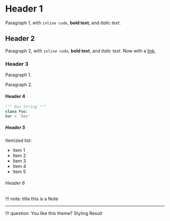 # Header 1

Paragraph 1, with `inline code`, **bold text**, and _italic text_.

## Header 2

Paragraph 2, with `inline code`, **bold text**, and _italic text_.
Now with a [link](http://robot.unipv.it).

### Header 3

Paragraph 1.

Paragraph 2.

#### Header 4

```python
""" Doc String """
class Foo:
bar = 'baz'
```

##### Header 5

Itemized list:

* Item 1
* Item 2
* Item 3
* Item 4
* Item 5

###### Header 6

!!! note: title
    this is a Note

----
!!! question: You like this theme?
Styling Result
